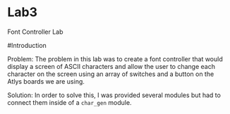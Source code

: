 Lab3
====

Font Controller Lab

#Introduction

Problem:
The problem in this lab was to create a font controller that would display a screen of ASCII characters and allow the user to change each character on the screen using an array of switches and a button on the Atlys boards we are using.  

Solution:
In order to solve this, I was provided several modules but had to connect them inside of a `char_gen` module.
